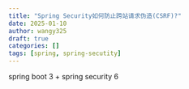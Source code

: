 ```yaml
---
title: "Spring Security如何防止跨站请求伪造(CSRF)?"
date: 2025-01-10
author: wangy325
draft: true
categories: []
tags: [spring, spring-secutity]
---
```


spring boot 3 + spring security 6

